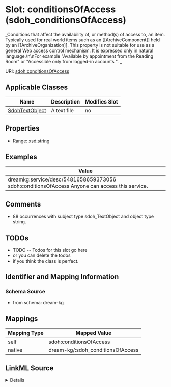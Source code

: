 

# Slot: conditionsOfAccess (sdoh_conditionsOfAccess)


_Conditions that affect the availability of, or method(s) of access to, an item. Typically used for real world items such as an [[ArchiveComponent]] held by an [[ArchiveOrganization]]. This property is not suitable for use as a general Web access control mechanism. It is expressed only in natural language.\n\nFor example "Available by appointment from the Reading Room" or "Accessible only from logged-in accounts ". _





URI: [sdoh:conditionsOfAccess](http://schema.org/conditionsOfAccess)



<!-- no inheritance hierarchy -->





## Applicable Classes

| Name | Description | Modifies Slot |
| --- | --- | --- |
| [SdohTextObject](../classes/SdohTextObject.md) | A text file |  no  |







## Properties

* Range: [xsd:string](http://www.w3.org/2001/XMLSchema#string)






## Examples

| Value |
| --- |
| dreamkg:service/desc/5481658659373056 sdoh:conditionsOfAccess Anyone can access this service. |

## Comments

* 88 occurrences with subject type sdoh_TextObject and object type string.

## TODOs

* TODO -- Todos for this slot go here
* or you can delete the todos
* if you think the class is perfect.

## Identifier and Mapping Information







### Schema Source


* from schema: dream-kg




## Mappings

| Mapping Type | Mapped Value |
| ---  | ---  |
| self | sdoh:conditionsOfAccess |
| native | dream-kg/:sdoh_conditionsOfAccess |




## LinkML Source

<details>
```yaml
name: sdoh_conditionsOfAccess
description: 'Conditions that affect the availability of, or method(s) of access to,
  an item. Typically used for real world items such as an [[ArchiveComponent]] held
  by an [[ArchiveOrganization]]. This property is not suitable for use as a general
  Web access control mechanism. It is expressed only in natural language.\n\nFor example
  "Available by appointment from the Reading Room" or "Accessible only from logged-in
  accounts ". '
title: conditionsOfAccess
todos:
- TODO -- Todos for this slot go here
- or you can delete the todos
- if you think the class is perfect.
comments:
- 88 occurrences with subject type sdoh_TextObject and object type string.
examples:
- value: dreamkg:service/desc/5481658659373056 sdoh:conditionsOfAccess Anyone can
    access this service.
from_schema: dream-kg
rank: 1000
slot_uri: sdoh:conditionsOfAccess
alias: sdoh_conditionsOfAccess
domain_of:
- sdoh_TextObject
range: string

```
</details>